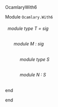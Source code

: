 OcamlaryWith6

 Module `Ocamlary.With6`
<a id="module-type-T"></a>
###### &nbsp; module type T = sig

<a id="module-M"></a>
###### &nbsp; &nbsp; &nbsp; &nbsp;module M : sig

<a id="module-type-S"></a>
###### &nbsp; &nbsp; &nbsp; &nbsp;&nbsp; &nbsp; &nbsp;module type S



<a id="module-N"></a>
###### &nbsp; &nbsp; &nbsp; &nbsp;&nbsp; &nbsp; &nbsp;module N : S


end


end

